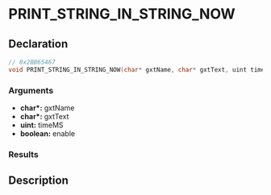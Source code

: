 # PRINT_STRING_IN_STRING_NOW

## Declaration
```cpp
// 0x2BB65467
void PRINT_STRING_IN_STRING_NOW(char* gxtName, char* gxtText, uint timeMS, boolean enable);
```

### Arguments
- **char\*:** gxtName
- **char\*:** gxtText
- **uint:** timeMS
- **boolean:** enable

### Results

## Description
